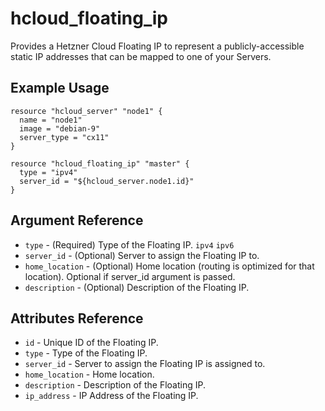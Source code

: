 # hcloud_floating_ip

Provides a Hetzner Cloud Floating IP to represent a publicly-accessible static IP addresses that can be mapped to one of your Servers.

## Example Usage

```
resource "hcloud_server" "node1" {
  name = "node1"
  image = "debian-9"
  server_type = "cx11"
}

resource "hcloud_floating_ip" "master" {
  type = "ipv4"
  server_id = "${hcloud_server.node1.id}"
}
```

## Argument Reference

- `type` - (Required) Type of the Floating IP. `ipv4` `ipv6`
- `server_id` - (Optional) Server to assign the Floating IP to.
- `home_location` - (Optional) Home location (routing is optimized for that location). Optional if server_id argument is passed.
- `description` - (Optional) Description of the Floating IP.

## Attributes Reference

- `id` - Unique ID of the Floating IP.
- `type` - Type of the Floating IP.
- `server_id` - Server to assign the Floating IP is assigned to.
- `home_location` - Home location.
- `description` - Description of the Floating IP.
- `ip_address` - IP Address of the Floating IP.
